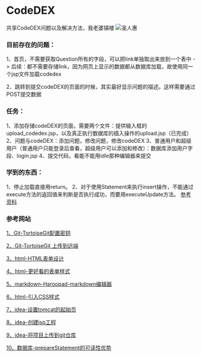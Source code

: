 # CodeDEX
共享CodeDEX问题以及解决方法，我老婆镇楼
![圣人惠](https://gss0.baidu.com/9vo3dSag_xI4khGko9WTAnF6hhy/zhidao/pic/item/c75c10385343fbf29b60a7afb67eca8064388fe9.jpg)
### 目前存在的问题：
1、首页，不需要获取Question所有的字段，可以把link单独取出来放到一个表中
-> 后续：都不需要存储link，因为网页上显示的数据都从数据库加载，故使用同一个jsp文件加载codedex

2、跳转到提交codeDEX的页面的时候，其实最好显示问题的描述。这样需要通过POST提交数据

### 任务：
1、添加存储codeDEX的页面，需要两个文件：提供输入框的upload_codedex.jsp，以及真正执行数据库的插入操作的upload.jsp（已完成）
2、问题与codeDEX：添加问题，修改问题，修改codeDEX
3、普通用户和超级用户（普通用户只能登录后查看，超级用户可以添加和修改）：数据库添加用户字段、login.jsp
4、提交代码，看能不能用idle那种编辑器来提交

### 学到的东西：
1、停止加载直接用return。
2、对于使用Statement来执行insert操作，不能通过execute方法的返回值来判断是否执行成功，而要用executeUpdate方法。
[参考资料](http://blog.csdn.net/gavinloo/article/details/6890459)


### 参考网站
[1、Git-TortoiseGit配置密钥](http://blog.csdn.net/bendanbaichi1989/article/details/17916795)

[2、Git-TortoiseGit 上传到远端](http://blog.csdn.net/chenqiangdage/article/details/45958951)

[3、html-HTML表单设计](http://blog.csdn.net/hxh1994/article/details/42610481)

[4、html-更好看的表单样式](http://www.laozuo.org/3495.html)

[5、markdown-Haroopad-markdown编辑器](http://blog.csdn.net/wangshubo1989/article/details/53007104)

[6、html-引入CSS样式](http://www.divcss5.com/rumen/r56.shtml)

[7、idea-设置tomcat的起始页](https://zhidao.baidu.com/question/1989849001795555387.html)

[8、idea-创建jsp工程](https://www.zhihu.com/question/35967146)

[9、idea-将项目上传到git仓库](http://blog.csdn.net/autfish/article/details/52513465)

[10、数据库-prepareStatement的可读性优势](http://blog.csdn.net/u011161786/article/details/48394751)

